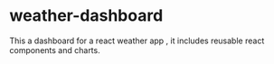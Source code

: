 # weather-dashboard

This a dashboard for a react weather app , it includes reusable react components and charts.
